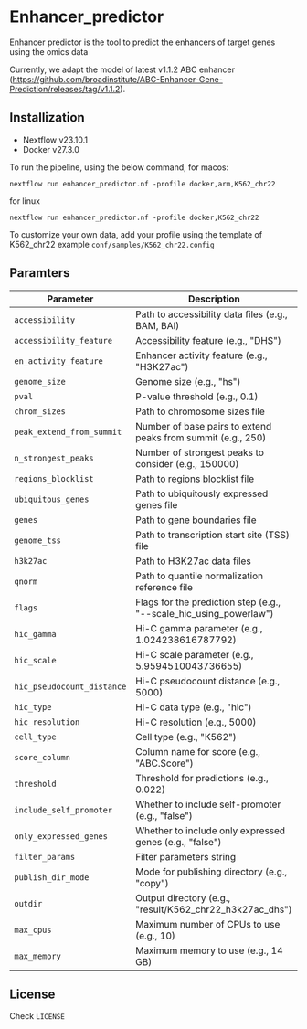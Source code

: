 # Enhancer_predictor
Enhancer predictor is the tool to predict the enhancers of target genes using the omics data

Currently, we adapt the model of latest v1.1.2 ABC enhancer (https://github.com/broadinstitute/ABC-Enhancer-Gene-Prediction/releases/tag/v1.1.2).
## Installization
+ Nextflow v23.10.1
+ Docker v27.3.0

To run the pipeline, using the below command, for macos:
```
nextflow run enhancer_predictor.nf -profile docker,arm,K562_chr22
```
for linux
```
nextflow run enhancer_predictor.nf -profile docker,K562_chr22
```

To customize your own data, add your profile using the template of K562_chr22 example `conf/samples/K562_chr22.config`
## Paramters
| Parameter                      | Description                                           |
|--------------------------------|-------------------------------------------------------|
| `accessibility`                | Path to accessibility data files (e.g., BAM, BAI)     |
| `accessibility_feature`        | Accessibility feature (e.g., "DHS")                   |
| `en_activity_feature`          | Enhancer activity feature (e.g., "H3K27ac")           |
| `genome_size`                  | Genome size (e.g., "hs")                              |
| `pval`                         | P-value threshold (e.g., 0.1)                         |
| `chrom_sizes`                  | Path to chromosome sizes file                         |
| `peak_extend_from_summit`      | Number of base pairs to extend peaks from summit (e.g., 250) |
| `n_strongest_peaks`            | Number of strongest peaks to consider (e.g., 150000)  |
| `regions_blocklist`            | Path to regions blocklist file                        |
| `ubiquitous_genes`             | Path to ubiquitously expressed genes file             |
| `genes`                        | Path to gene boundaries file                          |
| `genome_tss`                   | Path to transcription start site (TSS) file           |
| `h3k27ac`                      | Path to H3K27ac data files                            |
| `qnorm`                        | Path to quantile normalization reference file         |
| `flags`                        | Flags for the prediction step (e.g., "--scale_hic_using_powerlaw") |
| `hic_gamma`                    | Hi-C gamma parameter (e.g., 1.024238616787792)        |
| `hic_scale`                    | Hi-C scale parameter (e.g., 5.9594510043736655)       |
| `hic_pseudocount_distance`     | Hi-C pseudocount distance (e.g., 5000)                |
| `hic_type`                     | Hi-C data type (e.g., "hic")                          |
| `hic_resolution`               | Hi-C resolution (e.g., 5000)                          |
| `cell_type`                    | Cell type (e.g., "K562")                              |
| `score_column`                 | Column name for score (e.g., "ABC.Score")             |
| `threshold`                    | Threshold for predictions (e.g., 0.022)               |
| `include_self_promoter`        | Whether to include self-promoter (e.g., "false")      |
| `only_expressed_genes`         | Whether to include only expressed genes (e.g., "false") |
| `filter_params`                | Filter parameters string                              |
| `publish_dir_mode`             | Mode for publishing directory (e.g., "copy")          |
| `outdir`                       | Output directory (e.g., "result/K562_chr22_h3k27ac_dhs") |
| `max_cpus`                     | Maximum number of CPUs to use (e.g., 10)              |
| `max_memory`                   | Maximum memory to use (e.g., 14 GB)                   |

## License
Check `LICENSE`

